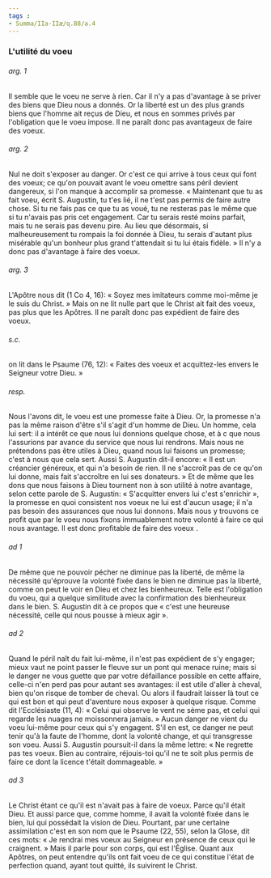 ```yaml
---
tags : 
- Summa/IIa-IIæ/q.88/a.4
---
```


### L'utilité du voeu

###### arg. 1
Il semble que le voeu ne serve à rien. Car il n'y a pas d'avantage à se priver des biens que Dieu nous a donnés. Or la liberté est un des plus grands biens que l'homme ait reçus de Dieu, et nous en sommes privés par l'obligation que le voeu impose. Il ne paraît donc pas avantageux de faire des voeux. 

###### arg. 2
Nul ne doit s'exposer au danger. Or c'est ce qui arrive à tous ceux qui font des voeux; ce qu'on pouvait avant le voeu omettre sans péril devient dangereux, si l'on manque à accomplir sa promesse. « Maintenant que tu as fait voeu, écrit S. Augustin, tu t'es lié, il ne t'est pas permis de faire autre chose. Si tu ne fais pas ce que tu as voué, tu ne resteras pas le même que si tu n'avais pas pris cet engagement. Car tu serais resté moins parfait, mais tu ne serais pas devenu pire. Au lieu que désormais, si malheureusement tu rompais la foi donnée à Dieu, tu serais d'autant plus misérable qu'un bonheur plus grand t'attendait si tu lui étais fidèle. » Il n'y a donc pas d'avantage à faire des voeux. 

###### arg. 3
L'Apôtre nous dit (1 Co 4, 16): « Soyez mes imitateurs comme moi-même je le suis du Christ. » Mais on ne lit nulle part que le Christ ait fait des voeux, pas plus que les Apôtres. Il ne paraît donc pas expédient de faire des voeux. 

###### s.c.
on lit dans le Psaume (76, 12): « Faites des voeux et acquittez-les envers le Seigneur votre Dieu. » 

###### resp.
Nous l'avons dit, le voeu est une promesse faite à Dieu. Or, la promesse n'a pas la même raison d'être s'il s'agit d'un homme de Dieu. Un homme, cela lui sert: il a intérêt ce que nous lui donnions quelque chose, et à c que nous l'assurions par avance du service que nous lui rendrons. Mais nous ne prétendons pas être utiles à Dieu, quand nous lui faisons un promesse; c'est à nous que cela sert. Aussi S. Augustin dit-il encore: « Il est un créancier généreux, et qui n'a besoin de rien. Il ne s'accroît pas de ce qu'on lui donne, mais fait s'accroître en lui ses donateurs. » Et de même que les dons que nous faisons à Dieu tournent non à son utilité à notre avantage, selon cette parole de S. Augustin: « S'acquitter envers lui c'est s'enrichir », la promesse en quoi consistent nos voeux ne lui est d'aucun usage; il n'a pas besoin des assurances que nous lui donnons. Mais nous y trouvons ce profit que par le voeu nous fixons immuablement notre volonté à faire ce qui nous avantage. Il est donc profitable de faire des voeux . 

###### ad 1
De même que ne pouvoir pécher ne diminue pas la liberté, de même la nécessité qu'éprouve la volonté fixée dans le bien ne diminue pas la liberté, comme on peut le voir en Dieu et chez les bienheureux. Telle est l'obligation du voeu, qui a quelque similitude avec la confirmation des bienheureux dans le bien. S. Augustin dit à ce propos que « c'est une heureuse nécessité, celle qui nous pousse à mieux agir ». 

###### ad 2
Quand le péril naît du fait lui-même, il n'est pas expédient de s'y engager; mieux vaut ne point passer le fleuve sur un pont qui menace ruine; mais si le danger ne vous guette que par votre défaillance possible en cette affaire, celle-ci n'en perd pas pour autant ses avantages: il est utile d'aller à cheval, bien qu'on risque de tomber de cheval. Ou alors il faudrait laisser là tout ce qui est bon et qui peut d'aventure nous exposer à quelque risque. Comme dit l'Ecclésiaste (11, 4): « Celui qui observe le vent ne sème pas, et celui qui regarde les nuages ne moissonnera jamais. » Aucun danger ne vient du voeu lui-même pour ceux qui s'y engagent. S'il en est, ce danger ne peut tenir qu'à la faute de l'homme, dont la volonté change, et qui transgresse son voeu. Aussi S. Augustin poursuit-il dans la même lettre: « Ne regrette pas tes voeux. Bien au contraire, réjouis-toi qu'il ne te soit plus permis de faire ce dont la licence t'était dommageable. » 

###### ad 3
Le Christ étant ce qu'il est n'avait pas à faire de voeux. Parce qu'il était Dieu. Et aussi parce que, comme homme, il avait la volonté fixée dans le bien, lui qui possédait la vision de Dieu. Pourtant, par une certaine assimilation c'est en son nom que le Psaume (22, 55), selon la Glose, dit ces mots: « Je rendrai mes voeux au Seigneur en présence de ceux qui le craignent. » Mais il parle pour son corps, qui est l'Église. Quant aux Apôtres, on peut entendre qu'ils ont fait voeu de ce qui constitue l'état de perfection quand, ayant tout quitté, ils suivirent le Christ. 


